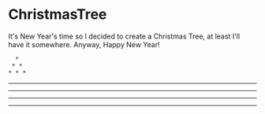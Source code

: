 # ChristmasTree
It's New Year's time so I decided to create a Christmas Tree, at least I'll have it somewhere. Anyway, Happy New Year!

      *
     * *
    * * *
   * * * *
  * * * * *
 * * * * * *
* * * * * * *
